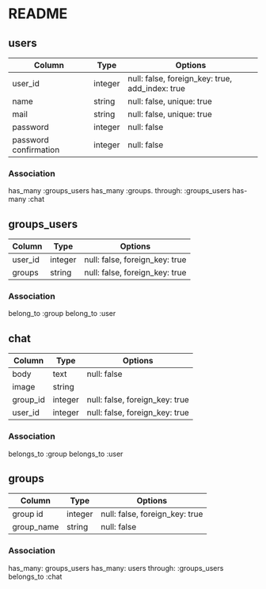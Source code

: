# README

## users
|Column|Type|Options|
|------|----|-------|
|user_id|integer|null: false, foreign_key: true, add_index: true|
|name|string|null: false, unique: true|
|mail|string|null: false, unique: true|
|password|integer|null: false|
|password confirmation|integer|null: false|

### Association
has_many :groups_users
has_many :groups. through: :groups_users
has-many :chat

## groups_users
|Column|Type|Options|
|------|----|-------|
|user_id|integer|null: false, foreign_key: true|
|groups|string|null: false, foreign_key: true|

### Association
belong_to :group
belong_to :user

## chat
|Column|Type|Options|
|------|----|-------|
|body|text|null: false|
|image|string|
|group_id|integer|null: false, foreign_key: true|
|user_id|integer|null: false, foreign_key: true|

### Association
belongs_to :group
belongs_to :user

## groups
|Column|Type|Options|
|------|----|-------|
|group id|integer|null: false, foreign_key: true|
|group_name|string|null: false|

### Association
has_many: groups_users
has_many: users through: :groups_users
belongs_to :chat